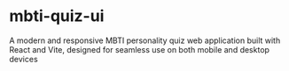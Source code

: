 # mbti-quiz-ui
A modern and responsive MBTI personality quiz web application built with React and Vite, designed for seamless use on both mobile and desktop devices
